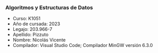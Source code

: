 ### Algoritmos y Estructuras de Datos
+ Curso: K1051 
+ Año de cursada: 2023 
+ Legajo: 203.966-7
+ Apellido: Pizzuto 
+ Nombre: Nicolás Vicente
+ Compilador: Visual Studio Code; Compilador MinGW versión 6.3.0
